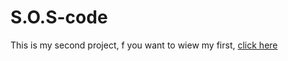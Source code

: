 # S.O.S-code
This is my second project, f you want to wiew my first,
[click here](https://github.com/Richienb/draco-fire)
